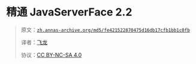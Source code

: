 # 精通 JavaServerFace 2.2

> 原文：[`zh.annas-archive.org/md5/fe421522870475d16db17cfb1bb1c0fb`](https://zh.annas-archive.org/md5/fe421522870475d16db17cfb1bb1c0fb)
> 
> 译者：[飞龙](https://github.com/wizardforcel)
> 
> 协议：[CC BY-NC-SA 4.0](http://creativecommons.org/licenses/by-nc-sa/4.0/)
